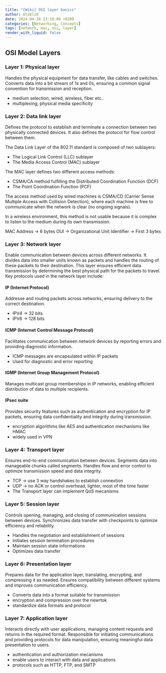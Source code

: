 ```yaml
---
title: "[Wiki] OSI layer basics"
author: Alxblzd
date: 2024-04-28 23:10:00 +0200
categories: [Networking, Concepts]
tags: [network, mac, osi, layer]
render_with_liquid: false
---
```


## OSI Model Layers

### Layer 1: Physical layer
Handles the physical equipment for data transfer, like cables and switches. Converts data into a bit stream of 1s and 0s, ensuring a common signal convention for transmission and reception.

- medium selection, wired, wireless, fiber etc..
- multiplexing, physical media specificity

### Layer 2: Data link layer

Defines the protocol to establish and terminate a connection between two physically connected devices. It also defines the protocol for flow control between them.

The Data Link Layer of the 802.11 standard is composed of two sublayers:

- The Logical Link Control (LLC) sublayer
- The Media Access Control (MAC) sublayer

The MAC layer defines two different access methods:
- CSMA/CA method fulfilling the Distributed Coordination Function (DCF)
- The Point Coordination Function (PCF)

The access method used by wired machines is CSMA/CD (Carrier Sense Multiple Access with Collision Detection), where each machine is free to communicate when the network is clear (no ongoing signals).

In a wireless environment, this method is not usable because it is complex to listen to the medium during its own transmission.

MAC Address -> 6 bytes
OUI -> Organizational Unit Identifier -> First 3 bytes


### Layer 3: Network layer
Enable communication between devices across different networks. It divides data into smaller units known as packets and handles the routing of these packets to their destination. This layer ensures efficient data transmission by determining the best physical path for the packets to travel. Key protocols used in the network layer include:

#### IP (Internet Protocol) 
Addresse and routing packets across networks, ensuring delivery to the correct destination.
- IPV4 -> 32 bits
- IPV6 -> 128 bits 


#### ICMP (Internet Control Message Protocol)
Facilitates communication between network devices by reporting errors and providing diagnostic information.
- ICMP messages are encapsulated within IP packets
- Used for diagnostic and error reporting

#### IGMP (Internet Group Management Protocol)
Manages multicast group memberships in IP networks, enabling efficient distribution of data to multiple recipients.

#### IPsec suite
Provides security features such as authentication and encryption for IP packets, ensuring data confidentiality and integrity during transmission.
- encryption algorithms like AES and authentication mechanisms like HMAC
- widely used in VPN

### Layer 4: Transport layer
Ensures end-to-end communication between devices. Segments data into manageable chunks called segments. Handles flow and error control to optimize transmission speed and data integrity.
- TCP -> use 3 way handshakes to establish connextion
- UDP -> no ACK or control overhead, lighter, most of the time faster
- The Transport layer can implement QoS mecanisms

### Layer 5: Session layer
Controls opening, managing, and closing of communication sessions between devices. Synchronizes data transfer with checkpoints to optimize efficiency and reliability.
- Handles the negotiation and establishment of sessions
- Initiates session termination procedures
- Maintain session state informations
- Optimizes data transfer

### Layer 6: Presentation layer
Prepares data for the application layer, translating, encrypting, and compressing it as needed. Ensures compatibility between different systems and improves communication efficiency.
- Converts data into a format suitable for transmission
- encryption and compression over the newrtok
- standardize data formats and protocol

### Layer 7: Application layer
Interacts directly with user applications, managing content requests and returns in the required format. Responsible for initiating communications and providing protocols for data manipulation, ensuring meaningful data presentation to users.
- authentication and authorization mecanisms
-  enable users to interact with data and applications
- protocols such as HTTP, FTP, and SMTP
